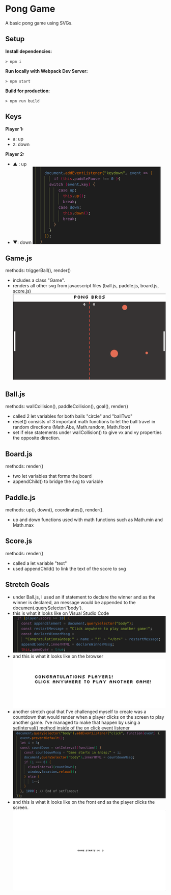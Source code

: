 # Pong Game

A basic pong game using SVGs.

## Setup

**Install dependencies:**

`> npm i`

**Run locally with Webpack Dev Server:**

`> npm start`

**Build for production:**

`> npm run build`

## Keys

**Player 1:**
* a: up
* z: down

**Player 2:**
* ▲ : up
* ▼: down
![alt text](screenshots/up-down-key.png)


## Game.js

methods: triggerBall(), render()

- includes a class "Game".
- renders all other svg from javacscript files (ball.js, paddle.js, board.js, score.js)
![alt text](screenshots/whole-game.gif)

## Ball.js

methods: wallCollision(), paddleCollision(), goal(), render()

- called 2 let variables for both balls "circle" and "ballTwo"
- reset() consists of 3 important math functions to let the ball travel in random directions (Math.Abs, Math.random, Math.floor)
- set if else statements under wallCollision() to give vx and vy properties the opposite direction.

## Board.js 

methods: render()

- two let variables that forms the board
- appendChild() to bridge the svg to variable


## Paddle.js

methods: up(), down(), coordinates(), render().
- up and down functions used with math functions such as Math.min and Math.max


## Score.js

methods: render()

- called a let variable "text" 
- used appendChild() to link the text of the score to svg

## Stretch Goals

- under Ball.js, I used an if statement to declare the winner and as the winner is declared, an message would be appended to the document.querySelector('body').
- this is what it looks like on Visual Studio Code
![alt text](screenshots/declare-winner.png)
- and this is what it looks like on the browser
![alt text](screenshots/declare-winner-browser.png)
- another stretch goal that I've challenged myself to create was a countdown that would render when a player clicks on the screen to play another game. I've managed to make that happen by using a setInterval() method inside of the on click event listener
![alt text](screenshots/set-interval.png)
- and this is what it looks like on the front end as the player clicks the screen.
![alt text](screenshots/countdown.gif)
